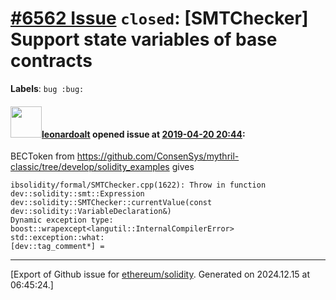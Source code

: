 # [\#6562 Issue](https://github.com/ethereum/solidity/issues/6562) `closed`: [SMTChecker] Support state variables of base contracts
**Labels**: `bug :bug:`


#### <img src="https://avatars.githubusercontent.com/u/504195?u=ce2facd14af9fd474ebff49f0d44891f56f7500f&v=4" width="50">[leonardoalt](https://github.com/leonardoalt) opened issue at [2019-04-20 20:44](https://github.com/ethereum/solidity/issues/6562):

BECToken from https://github.com/ConsenSys/mythril-classic/tree/develop/solidity_examples gives
```
ibsolidity/formal/SMTChecker.cpp(1622): Throw in function dev::solidity::smt::Expression dev::solidity::SMTChecker::currentValue(const dev::solidity::VariableDeclaration&)
Dynamic exception type: boost::wrapexcept<langutil::InternalCompilerError>
std::exception::what: 
[dev::tag_comment*] = 
```




-------------------------------------------------------------------------------



[Export of Github issue for [ethereum/solidity](https://github.com/ethereum/solidity). Generated on 2024.12.15 at 06:45:24.]
